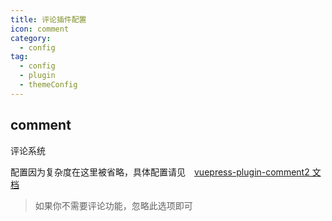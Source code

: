 ```yaml
---
title: 评论插件配置
icon: comment
category:
  - config
tag:
  - config
  - plugin
  - themeConfig
---
```


## comment

评论系统

配置因为复杂度在这里被省略，具体配置请见　[vuepress-plugin-comment2 文档][comment-config]

> 如果你不需要评论功能，忽略此选项即可

[comment-config]: https://vuepress-theme-hope.github.io/v2/comment/zh/config/
